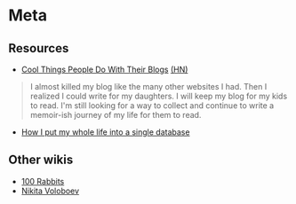 # Meta

## Resources

- [Cool Things People Do With Their Blogs](https://brainbaking.com/post/2022/04/cool-things-people-do-with-their-blogs/) [(HN)](https://news.ycombinator.com/item?id=31199973)

> I almost killed my blog like the many other websites I had. Then I realized I could write for
> my daughters. I will keep my blog for my kids to read. I'm still looking for a way to collect and
> continue to write a memoir-ish journey of my life for them to read.

- [How I put my whole life into a single database](https://krausefx.com//blog/how-i-put-my-whole-life-into-a-single-database)

## Other wikis

- [100 Rabbits](https://100r.co/site/index.html)
- [Nikita Voloboev](https://wiki.nikitavoloboev.xyz)

